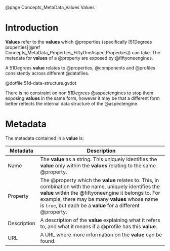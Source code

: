 @page Concepts_MetaData_Values Values

# Introduction

**Values** refer to the **values** which @properties (specifically
[51Degrees properties](@ref Concepts_MetaData_Properties_FiftyOneAspectProperties)) can take.
The metadata for **values** of a @property are exposed by @fiftyoneengines.

A 51Degrees **value** relates to @properties, @components and @profiles consistently across different @datafiles.

@dotfile 51d-data-structure.gvdot

There is no constraint on non 51Degrees @aspectengines to stop them exposing **values** in the same
form, however it may be that a different form better reflects the internal data structure of the @aspectengine.

# Metadata
The metadata contained in a **value** is:

| Metadata | Description |
| -------- | ----------- |
| Name     | The **value** as a string. This uniquely identifies the **value** only within the **values** relating to the same @property. |
| Property | The @property which the **value** relates to. This, in combination with the name, uniquely identifies the **value** within the @fiftyoneengine it belongs to. For example, there may be many **values** whose name is ``true``, but each be a **value** for a different @property. |
| Description| A description of the **value** explaining what it refers to, and what it means if a @profile has this **value**. |
| URL      | A URL where more information on the **value** can be found. |
